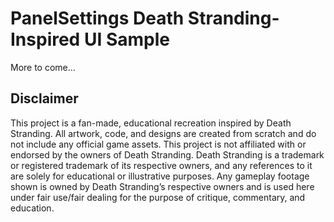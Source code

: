 # PanelSettings Death Stranding-Inspired UI Sample

More to come...

## Disclaimer

This project is a fan-made, educational recreation inspired by Death Stranding. All artwork, code, and designs are created from scratch and do not include any official game assets. This project is not affiliated with or endorsed by the owners of Death Stranding. Death Stranding is a trademark or registered trademark of its respective owners, and any references to it are solely for educational or illustrative purposes. Any gameplay footage shown is owned by Death Stranding’s respective owners and is used here under fair use/fair dealing for the purpose of critique, commentary, and education.
